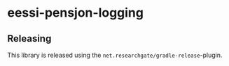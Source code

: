 # eessi-pensjon-logging

## Releasing

This library is released using the `net.researchgate/gradle-release`-plugin.
